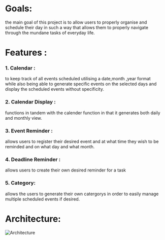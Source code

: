 # Goals:
the main goal of this project is to allow users to properly organise and schedule their day in such a way that allows them to properly navigate through the mundane tasks of everyday life.
# Features :
  ### 1. Calendar :
  to keep track of all events scheduled utilising a date,month ,year format while also being able to generate specific events on the selected days and display the scheduled events without specificity.
  ### 2. Calendar Display :
  functions in tandem with the calender function in that it generates both daily and monthly view.
  ### 3. Event Reminder :
  allows users to register their desired event and at what time they wish to be reminded and on what day and what month.
  ### 4. Deadline Reminder :
  allows users to create their own desired reminder for a task
  ### 5. Category:
  allows the users to generate their own catergorys in order to easily manage multiple scheduled events if desired.
# Architecture:
![Architecture](../src/img/Architectur.jpg)
